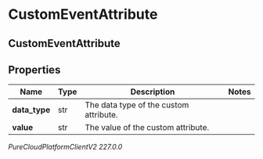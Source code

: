 # CustomEventAttribute

## CustomEventAttribute

## Properties

|Name | Type | Description | Notes|
|------------ | ------------- | ------------- | -------------|
| **data_type** | str | The data type of the custom attribute. | |
| **value** | str | The value of the custom attribute. | |



_PureCloudPlatformClientV2 227.0.0_
